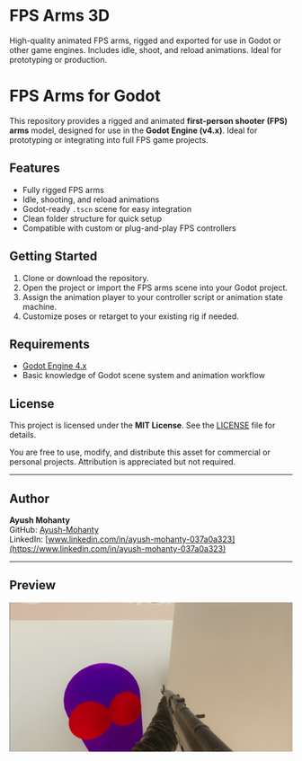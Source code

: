 # FPS Arms 3D
High-quality animated FPS arms, rigged and exported for use in Godot or other game engines. Includes idle, shoot, and reload animations. Ideal for prototyping or production.

# FPS Arms for Godot

This repository provides a rigged and animated **first-person shooter (FPS) arms** model, designed for use in the **Godot Engine (v4.x)**. Ideal for prototyping or integrating into full FPS game projects.

## Features

- Fully rigged FPS arms
- Idle, shooting, and reload animations
- Godot-ready `.tscn` scene for easy integration
- Clean folder structure for quick setup
- Compatible with custom or plug-and-play FPS controllers

## Getting Started

1. Clone or download the repository.
2. Open the project or import the FPS arms scene into your Godot project.
3. Assign the animation player to your controller script or animation state machine.
4. Customize poses or retarget to your existing rig if needed.

## Requirements

- [Godot Engine 4.x](https://godotengine.org/)
- Basic knowledge of Godot scene system and animation workflow

## License

This project is licensed under the **MIT License**. See the [LICENSE](LICENSE) file for details.

You are free to use, modify, and distribute this asset for commercial or personal projects. Attribution is appreciated but not required.

---

## Author

**Ayush Mohanty**  
GitHub: [Ayush-Mohanty](https://github.com/Ayush-Mohanty)  
LinkedIn: [www.linkedin.com/in/ayush-mohanty-037a0a323](https://www.linkedin.com/in/ayush-mohanty-037a0a323)

---

## Preview

 ![Image Alt](https://github.com/Ayush-Mohanty/FPS-Arms-3D/blob/e29a3a09b2bd81eb7bf85ea5b937414f46d43c96/FPS-Arms.png)